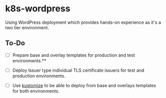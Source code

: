 # k8s-wordpress
Using WordPress deployment which provides hands-on experience as it's a two tier environment.


## To-Do

- [ ] Prepare base and overlay templates for production and test environments.**

- [ ] Deploy Issuer type individual TLS certificate issuers for test and production environments. 

- [ ] Use [kustomize](https://kustomize.io/) to be able to deploy from base and overlays templates for both environments. 
